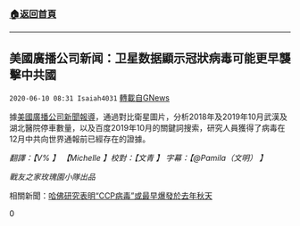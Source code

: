 ###  [:house:返回首頁](https://github.com/ourhimalayas/txt)
---

## 美國廣播公司新闻：卫星数据顯示冠狀病毒可能更早襲擊中共國
`2020-06-10 08:31 Isaiah4031` [轉載自GNews](https://gnews.org/zh-hant/229032/)

據[美國廣播公司新聞報導](https://www.youtube.com/watch?v=1iD0XdpSKxA)，通過對比衛星圖片，分析2018年及2019年10月武漢及湖北醫院停車數量，以及百度2019年10月的關鍵詞搜索，研究人員獲得了病毒在12月中共向世界通報前已經存在的證據。

*翻譯：【V% 】 【Michelle 】校對：【文青 】 字幕：【@Pamila（文明） 】*

*戰友之家玫瑰園小隊出品*

相關新聞：[哈佛研究表明“CCP病毒”或最早爆發於去年秋天](https://gnews.org/zh-hant/227708/)

0
